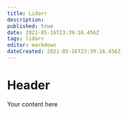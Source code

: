 ```yaml
---
title: Lidarr
description: 
published: true
date: 2021-05-16T23:39:16.456Z
tags: lidarr
editor: markdown
dateCreated: 2021-05-16T23:39:16.456Z
---
```


# Header
Your content here